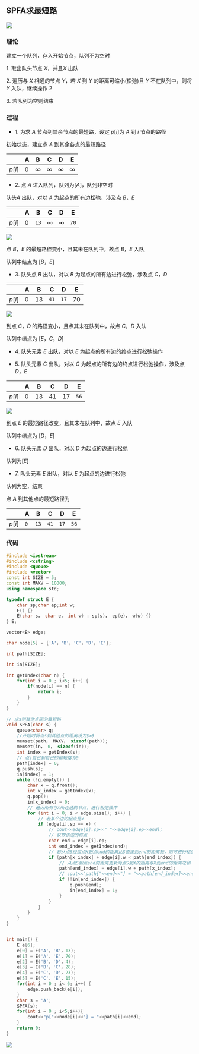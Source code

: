 ## SPFA求最短路

![](https://cdn.hurra.ltd/img/20211128154729.png)

### 理论

建立一个队列，存入开始节点，队列不为空时

$1$. 取出队头节点 $X$，并且$X$ 出队  

$2$. 遍历与 $X$ 相通的节点 $Y$，若 $X$ 到 $Y$ 的距离可缩小(松弛)且 $Y$ 不在队列中，则将 $Y$ 入队，继续操作 2
 
$3$. 若队列为空则结束


### 过程

- $1$. 为求 $A$ 节点到其余节点的最短路，设定 $p[i]$为 $A$ 到 $i$ 节点的路径

初始状态，建立点 $A$ 到其余各点的最短路径

|        | A   | B   | C   | D   | E   |
| ------ | --- | --- | --- | --- | --- |
| $p[i]$ | $0$ | $∞$ | $∞$ | $∞$ | $∞$ |


- $2$. 点 $A$ 进入队列，队列为$[A]$，队列非空时

队头$A$ 出队，对以 $A$ 为起点的所有边松弛，涉及点 $B，E$  

|        | A   | B    | C   | D   | E    |
| ------ | --- | ---- | --- | --- | ---- |
| $p[i]$ | $0$ | `13` | $∞$ | $∞$ | `70` |

![](https://cdn.hurra.ltd/img/20211128155245.png)

点 $B，E$ 的最短路径变小，且其未在队列中，故点 $B，E$ 入队

队列中结点为 $[B，E]$

- $3$. 队头点 $B$ 出队，对以 $B$ 为起点的所有边进行松弛，涉及点 $C，D$
  
|        | A   | B    | C    | D    | E    |
| ------ | --- | ---- | ---- | ---- | ---- |
| $p[i]$ | $0$ | $13$ | `41` | `17` | $70$ |

![](https://cdn.hurra.ltd/img/20211128155447.png)

到点 $C，D$ 的路径变小，且点其未在队列中，故点 $C，D$ 入队

队列中结点为 $[E，C，D]$

- $4$. 队头元素 $E$ 出队，对以 $E$ 为起点的所有边的终点进行松弛操作

- $5$. 队头元素 $C$ 出队，对以 $C$ 为起点的所有边的终点进行松弛操作，涉及点$D，E$
  
|        | A   | B    | C    | D    | E    |
| ------ | --- | ---- | ---- | ---- | ---- |
| $p[i]$ | $0$ | $13$ | $41$ | $17$ | `56` |

![](https://cdn.hurra.ltd/img/20211128155744.png)

到点 $E$ 的最短路径改变，且其未在队列中，故点 $E$ 入队

队列中结点为 $[D，E]$

- $6$. 队头元素 $D$ 出队，对以 $D$ 为起点的边进行松弛

队列为$[E]$

- $7$. 队头元素 $E$ 出队，对以 $E$ 为起点的边进行松弛

队列为空，结束

点 $A$ 到其他点的最短路径为

|        | A   | B    | C    | D    | E    |
| ------ | --- | ---- | ---- | ---- | ---- |
| $p[i]$ | `0` | `13` | `41` | `17` | `56` |


### 代码

```c++
#include <iostream>
#include <cstring>
#include <queue>
#include <vector>
const int SIZE = 5;
const int MAXV = 10000;
using namespace std;

typedef struct E {
	char sp;char ep;int w;
	E() {}
	E(char s， char e， int w) : sp(s)， ep(e)， w(w) {}
} E;

vector<E> edge;

char node[5] = {'A'，'B'，'C'，'D'，'E'};

int path[SIZE];

int in[SIZE];

int getIndex(char n) {
	for(int i = 0 ; i<5; i++) {
		if(node[i] == n) {
			return i;
		}
	}
}

// 求s到其他点间的最短路
void SPFA(char s) {
	queue<char> q;
	//开始时将点s到其他点的距离设为$∞$
	memset(path， MAXV， sizeof(path));
	memset(in， 0， sizeof(in));
	int index = getIndex(s);
	// 点s自己到自己的最短路为0
	path[index] = 0;
	q.push(s);
	in[index] = 1;
	while (!q.empty()) {
		char x = q.front();
		int x_index = getIndex(x);
		q.pop();
		in[x_index] = 0;
		// 遍历所有与x所连通的节点，进行松弛操作
		for (int i = 0; i < edge.size(); i++) {
			// 若某个边的起点是x
			if (edge[i].sp == x) {
				// cout<<edge[i].sp<<" "<<edge[i].ep<<endl;
				// 获取该边的终点
				char end = edge[i].ep;
				int end_index = getIndex(end);
				// 若从点S经过点X到点end的距离比S直接到end的距离短，则可进行松弛操作
				if (path[x_index] + edge[i].w < path[end_index]) {
					// 从点S到点end的距离更新为点S到X的距离与X到end的距离之和
					path[end_index] = edge[i].w + path[x_index];
					// cout<<"path["<<end<<"] = "<<path[end_index]<<endl;
					if (!in[end_index]) {
						q.push(end);
						in[end_index] = 1;
					}
				}
			}
		}
	}
}


int main() {
	E e[6];
	e[0] = E('A'，'B'，13);
	e[1] = E('A'，'E'，70);
	e[2] = E('B'，'D'，4);
	e[3] = E('B'，'C'，28);
	e[4] = E('C'，'D'，23);
	e[5] = E('C'，'E'，15);
	for(int i = 0 ; i< 6; i++) {
		edge.push_back(e[i]);
	}
	char s = 'A';
	SPFA(s);
	for(int i = 0 ; i<5;i++){
		cout<<"p["<<node[i]<<"] = "<<path[i]<<endl;
	}
	return 0;
}
```

![](https://cdn.hurra.ltd/img/20200621231426.png)
